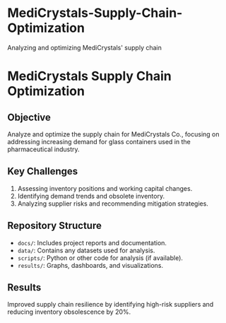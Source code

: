 # MediCrystals-Supply-Chain-Optimization
Analyzing and optimizing MediCrystals' supply chain
# MediCrystals Supply Chain Optimization

## Objective
Analyze and optimize the supply chain for MediCrystals Co., focusing on addressing increasing demand for glass containers used in the pharmaceutical industry.

## Key Challenges
1. Assessing inventory positions and working capital changes.
2. Identifying demand trends and obsolete inventory.
3. Analyzing supplier risks and recommending mitigation strategies.

## Repository Structure
- `docs/`: Includes project reports and documentation.
- `data/`: Contains any datasets used for analysis.
- `scripts/`: Python or other code for analysis (if available).
- `results/`: Graphs, dashboards, and visualizations.

## Results
Improved supply chain resilience by identifying high-risk suppliers and reducing inventory obsolescence by 20%.
